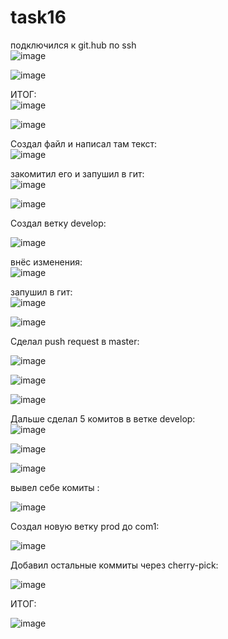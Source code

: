 # task16
подключился к git.hub по ssh <br>
![image](https://github.com/user-attachments/assets/aa0fea16-6990-478b-97ab-22e24ef451b3)

![image](https://github.com/user-attachments/assets/30dfd6b0-ac26-4011-80aa-1392df800d43)

ИТОГ: <br>
![image](https://github.com/user-attachments/assets/569b4fa2-5393-4f71-99e1-5e434b495595)

![image](https://github.com/user-attachments/assets/2f19679b-5654-40ba-b44c-89bce8038d9a)

Создал файл и написал там текст: <br>
![image](https://github.com/user-attachments/assets/8a03fe91-b654-49bc-b5d6-29f9cf6ca892)

закомитил его и запушил в гит: <br>
![image](https://github.com/user-attachments/assets/6d874e0a-072d-4e69-ac42-b21d8f0e16c5)

![image](https://github.com/user-attachments/assets/29d07dda-313e-4c07-bd08-0f492cfca2a1)

Создал ветку develop: <br>

![image](https://github.com/user-attachments/assets/a66c11cd-984b-47af-b35c-b150865a4037)

внёс изменения: <br>
![image](https://github.com/user-attachments/assets/49853d7b-b338-447d-b0e8-b4f88d31d573)

запушил в гит: <br>
![image](https://github.com/user-attachments/assets/ac4dd55d-7fe6-44da-9997-3abee857c98d)

![image](https://github.com/user-attachments/assets/8f965f1e-3b6f-4460-b756-82cd6f2ea450)

Сделал push request в master: <br>

![image](https://github.com/user-attachments/assets/c0304e7a-3bd0-4ad6-929e-fc5a04fd86fa)

![image](https://github.com/user-attachments/assets/f23e4202-382a-477c-981c-06f32f9f9080)

![image](https://github.com/user-attachments/assets/3957a1d3-2663-4fa4-b702-cc2c37a90b43)


Дальше сделал 5 комитов в ветке develop: <br>
![image](https://github.com/user-attachments/assets/a5a03dec-719d-42d6-982f-ca7ce8976ab7)

![image](https://github.com/user-attachments/assets/ce497411-5b4c-47f2-af4e-493c4356c46c)

![image](https://github.com/user-attachments/assets/45ac3042-de73-40a6-84b0-4b706a977b71)


вывел себе комиты : <br>

![image](https://github.com/user-attachments/assets/e9c0d612-0153-4543-b64b-741013c3552a)


Создал новую ветку prod до com1: <br>

![image](https://github.com/user-attachments/assets/9d8c8362-66dd-4eb3-9b01-8a7ebff2358c)

Добавил остальные коммиты через cherry-pick: <br>

![image](https://github.com/user-attachments/assets/3b1d4753-eda9-4532-8ce5-4e72e60ad7ef)

ИТОГ: <br>

![image](https://github.com/user-attachments/assets/cf94d6b9-2916-472a-bc9a-9a13d55b192a)









